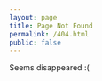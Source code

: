 ```yaml
---
layout: page
title: Page Not Found
permalink: /404.html
public: false
---
```


Seems disappeared :(
